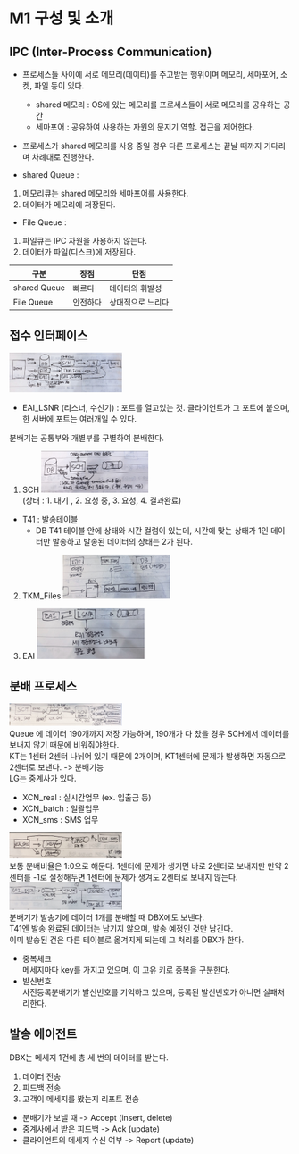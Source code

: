M1 구성 및 소개
==============
IPC (Inter-Process Communication)
---------------------------------------------
- 프로세스들 사이에 서로 메모리(데이터)를 주고받는 행위이며 메모리, 세마포어, 소켓, 파일 등이 있다.
	- shared 메모리 : OS에 있는 메모리를 프로세스들이 서로 메모리를 공유하는 공간
	- 세마포어 : 공유하여 사용하는 자원의 문지기 역할. 접근을 제어한다.
 
- 프로세스가 shared 메모리를 사용 중일 경우 다른 프로세스는 끝날 때까지 기다리며 차례대로 진행한다.

- shared Queue :
1. 메모리큐는 shared 메모리와 세마포어를 사용한다.
2. 데이터가 메모리에 저장된다.


- File Queue :
1. 파일큐는 IPC 자원을 사용하지 않는다.
2. 데이터가 파일(디스크)에 저장된다.


| 구분 | 장점 | 단점 |
| ----------- | ----------- | ----------- |
| shared Queue | 빠르다 | 데이터의 휘발성 |
| File Queue | 안전하다 | 상대적으로 느리다 |


접수 인터페이스
------------------------
<img src="./img/2-img1.png" width="40%" height="30%" ></img> </br>
- EAI_LSNR (리스너, 수신기) : 포트를 열고있는 것. 클라이언트가 그 포트에 붙으며, 한 서버에 포트는 여러개일 수 있다.

분배기는 공통부와 개별부를 구별하여 분배한다.

1. SCH 
<img src="./img/2-img2.png" width="40%" height="30%" ></img> </br>
(상태 : 1. 대기 , 2. 요청 중, 3. 요청, 4. 결과완료)
- T41 : 발송테이블
	- DB T41 테이블 안에 상태와 시간 컬럼이 있는데, 시간에 맞는 상태가 1인 데이터만 발송하고 발송된 데이터의 상태는 2가 된다. </br>
	
2. TKM_Files 
<img src="./img/2-img3.png" width="40%" height="30%" ></img> </br>

3. EAI 
<img src="./img/2-img4.png" width="40%" height="30%" ></img> </br>

분배 프로세스
----------------------------
<img src="./img/2-img5.png" width="40%" height="30%" ></img> </br>
Queue 에 데이터 190개까지 저장 가능하며, 190개가 다 찼을 경우 SCH에서 데이터를 보내지 않기 때문에 비워줘야한다. </br>
KT는 1센터 2센터 나뉘어 있기 때문에 2개이며, KT1센터에 문제가 발생하면 자동으로 2센터로 보낸다. -> 분배기능 </br>
LG는 중계사가 있다. </br>
- XCN_real : 실시간업무 (ex. 입출금 등)
- XCN_batch : 일괄업무
- XCN_sms : SMS 업무

<img src="./img/2-img6.png" width="40%" height="30%" ></img> </br>
보통 분배비율은 1:0으로 해둔다. 1센터에 문제가 생기면 바로 2센터로 보내지만 만약 2센터를 -1로 설정해두면 1센터에 문제가 생겨도 2센터로 보내지 않는다. </br>
<img src="./img/2-img7.png" width="40%" height="30%" ></img> </br>
분배기가 발송기에 데이터 1개를 분배할 때 DBX에도 보낸다. </br>
T41엔 발송 완료된 데이터는 남기지 않으며, 발송 예정인 것만 남긴다. </br>
이미 발송된 건은 다른 테이블로 옮겨지게 되는데 그 처리를 DBX가 한다. </br>

- 중복체크 </br>
메세지마다 key를 가지고 있으며, 이 고유 키로 중복을 구분한다.
- 발신번호 </br>
사전등록분배기가 발신번호를 기억하고 있으며, 등록된 발신번호가 아니면 실패처리한다.

발송 에이전트
--------------------------
DBX는 메세지 1건에  총 세 번의 데이터를 받는다. </br>
1. 데이터 전송
2. 피드백 전송
3. 고객이 메세지를 봤는지 리포트 전송

- 분배기가 보낼 때 -> Accept (insert, delete) </br>
- 중계사에서 받은 피드백 -> Ack (update) </br>
- 클라이언트의 메세지 수신 여부 -> Report (update)


